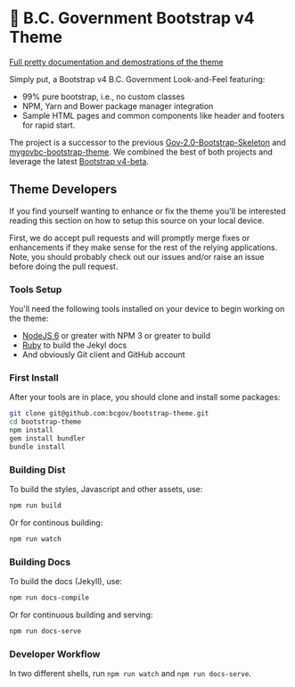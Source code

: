 # 🚀 B.C. Government Bootstrap v4 Theme

[Full pretty documentation and demostrations of the theme](https://bcgov.github.io/bootstrap-theme/) 

Simply put, a Bootstrap v4 B.C. Government Look-and-Feel featuring:
- 99% pure bootstrap, i.e., no custom classes
- NPM, Yarn and Bower package manager integration
- Sample HTML pages and common components like header and footers for rapid start.

The project is a successor to the previous [Gov-2.0-Bootstrap-Skeleton](https://github.com/bcgov/Gov-2.0-Bootstrap-Skeleton) 
and [mygovbc-bootstrap-theme](https://github.com/bcgov/mygovbc-bootstrap-theme).  We combined the best of both projects 
and leverage the latest [Bootstrap v4-beta](http://getbootstrap.com/).

## Theme Developers

If you find yourself wanting to enhance or fix the theme you'll be interested reading this section on how to setup this 
source on your local device.

First, we do accept pull requests and will promptly merge fixes or enhancements if they make sense for the rest
of the relying applications.  Note, you should probably check out our issues and/or raise an issue before doing the pull
request.

### Tools Setup

You'll need the following tools installed on your device to begin working on the theme:

- [NodeJS 6](https://nodejs.org/en/) or greater with NPM 3 or greater to build
- [Ruby](https://www.ruby-lang.org/en/downloads/) to build the Jekyl docs
- And obviously Git client and GitHub account

### First Install

After your tools are in place, you should clone and install some packages:

```bash
git clone git@github.com:bcgov/bootstrap-theme.git
cd bootstrap-theme
npm install
gem install bundler
bundle install
```

### Building Dist

To build the styles, Javascript and other assets, use:

```bash
npm run build
```

Or for continous building:

```bash
npm run watch
```

### Building Docs

To build the docs (Jekyll), use:

```bash
npm run docs-compile
``` 

Or for continuous building and serving:

```bash
npm run docs-serve
```

### Developer Workflow

In two different shells, run `npm run watch` and `npm run docs-serve`.

